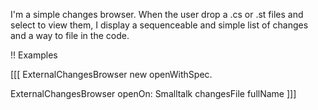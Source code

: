I'm a simple changes browser. When the user drop a .cs or .st files and select to view them, I display a sequenceable and simple list of changes and a way to file in the code. !! Examples[[[ExternalChangesBrowser new openWithSpec.ExternalChangesBrowser openOn: Smalltalk changesFile fullName]]]